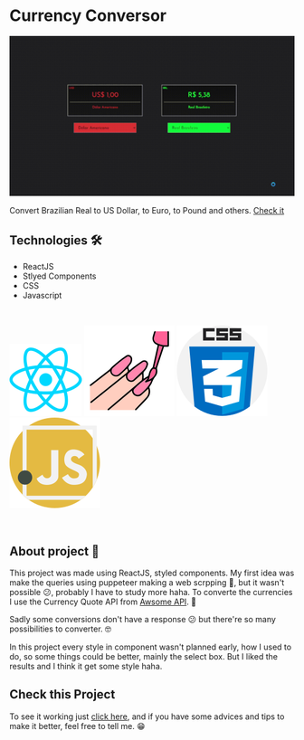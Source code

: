# Currency Conversor


![Conversor de Moedas](./readme-img/projeto-conversor.gif)

Convert Brazilian Real to US Dollar, to Euro, to Pound and others. [Check it](https://currency-converter-git-main-gustavomont.vercel.app/)

## Technologies 🛠

- ReactJS
- Stlyed Components
- CSS
- Javascript

<br/>

![ReactJS](./readme-img/reactjs_logo.svg) ![Stlyed Components](./readme-img/styled-components.svg) ![CSS](./readme-img/css.svg) ![Javascript](./readme-img/javascript.svg)

<br />  

## About project 🧐

This project was made using ReactJS, styled components. My first idea was make the queries using puppeteer making a web scrpping 🤯, but it wasn't possible 😕, probably I have to study more haha. To converte the currencies I use the Currency Quote API from [Awsome API](https://docs.awesomeapi.com.br/api-de-moedas). 🧐

Sadly some conversions don't have a response 😕 but there're so many possibilities to converter. 🤓

In this project every style in component wasn't planned early, how I used to do, so some things could be better, mainly the select box. But I liked the results and I think it get some style haha.

## Check this Project

To see it working just [click here](https://currency-converter-git-main-gustavomont.vercel.app/), and if you have some advices and tips to make it better, feel free to tell me. 😁



